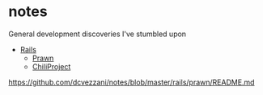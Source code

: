notes
=====

General development discoveries I've stumbled upon

* [Rails](/dcvezzani/notes/tree/master/rails)
  * [Prawn](/dcvezzani/notes/blob/master/rails/prawn)
  * [ChiliProject](/dcvezzani/notes/tree/master/rails/chili-project)

https://github.com/dcvezzani/notes/blob/master/rails/prawn/README.md
